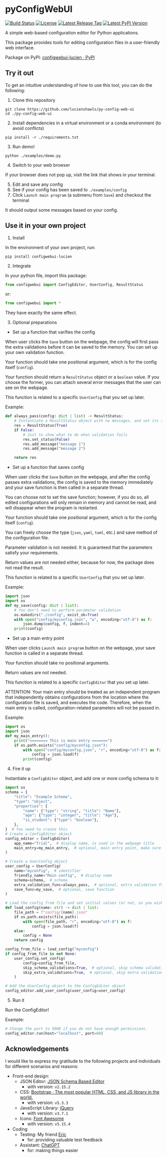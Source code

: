 # pyConfigWebUI

[![Build Status](https://github.com/lucienshawls/py-config-web-ui/actions/workflows/release.yml/badge.svg)](https://github.com/lucienshawls/py-config-web-ui/actions/workflows/release.yml)
[![License](https://img.shields.io/github/license/lucienshawls/py-config-web-ui)](LICENSE)
[![Latest Release Tag](https://img.shields.io/github/v/release/lucienshawls/py-config-web-ui)](https://github.com/lucienshawls/py-config-web-ui/releases/latest)
[![Latest PyPI Version](https://img.shields.io/pypi/v/configwebui-lucien.svg)](https://pypi.org/project/configwebui-lucien/)

A simple web-based configuration editor for Python applications.

This package provides tools for editing configuration files
in a user-friendly web interface.

Package on PyPI: [configwebui-lucien · PyPI](https://pypi.org/project/configwebui-lucien/)

## Try it out
To get an intuitive understanding of how to use this tool, you can do the following:

1. Clone this repository
```shell
git clone https://github.com/lucienshawls/py-config-web-ui
cd ./py-config-web-ui
```

2. Install dependencies in a virtual environment or a conda environment (to avoid conflicts)
```shell
pip install -r ./requirements.txt
```

3. Run demo!
```shell
python ./examples/demo.py
```

4. Switch to your web browser

If your browser does not pop up, visit the link that shows in your terminal.

5. Edit and save any config
6. See if your config has been saved to `./examples/config`
7. Click `Launch main program` (a submenu from `Save`) and checkout the terminal

It should output some messages based on your config.

## Use it in your own project
1. Install

In the environment of your own project, run:
```shell
pip install configwebui-lucien
```

2. Integrate

In your python file, import this package:
```python
from configwebui import ConfigEditor, UserConfig, ResultStatus
```
or:

```python
from configwebui import *
```

They have exactly the same effect.

3. Optional preparations

- Set up a function that varifies the config

When user clicks the `Save` button on the webpage, the config will first pass the extra validations before it can be saved to the memory. You can set up your own validation function.

Your function should take one positional argument, which is for the config itself (`config`).

Your function should return a `ResultStatus` object or a `boolean` value. If you choose the former, you can attach several error messages that the user can see on the webpage.

This function is related to a specific `UserConfig` that you set up later.

Example:
```python
def always_pass(config: dict | list) -> ResultStatus:
    # Instantiate a ResultStatus object with no messages, and set its status to True.
    res = ResultStatus(True)
    if False:
        # Just to show what to do when validation fails
        res.set_status(False)
        res.add_message("message 1")
        res.add_message("message 2")

    return res
```

- Set up a function that saves config

When user clicks the `Save` button on the webpage, and after the config passes extra validations, the config is saved to the memory immediately and your save function is then called in a separate thread.

You can choose not to set the save function; however, if you do so, all edited configurations will only remain in memory and cannot be read, and will disappear when the program is restarted.

Your function should take one positional argument, which is for the config itself (`config`).

You can freely choose the type (`json`, `yaml`, `toml`, etc.) and save method of the configuration file.

Parameter validation is not needed. It is guaranteed that the parameters satisfy your requirements.

Return values are not needed either, because for now, the package does not read the result.

This function is related to a specific `UserConfig` that you set up later.

Example:
```python
import json
import os
def my_save(config: dict | list):
    # You don't need to perform parameter validation
    os.makedirs("./config", exist_ok=True)
    with open("config/myconfig.json", "w", encoding="utf-8") as f:
        json.dump(config, f, indent=4)
    print(config)
```

- Set up a main entry point

When user clicks `Launch main program` button on the webpage, your save function is called in a separate thread.

Your function should take no positional arguments.

Return values are not needed.

This function is related to a specific `ConfigEditor` that you set up later.

ATTENTION: Your main entry should be treated as an independent program that independently obtains configurations from the location where the configuration file is saved, and executes the code. Therefore, when the main entry is called, configuration-related parameters will not be passed in.

Example:
```python
import os
import json
def my_main_entry():
    print("======== This is main entry =======")
    if os.path.exists("config/myconfig.json"):
        with open("config/myconfig.json", "r", encoding="utf-8") as f:
            config = json.load(f)
        print(config)
```

4. Fire it up

Instantiate a `ConfigEditor` object, and add one or more config schema to it:
```python
import os
schema = {
    "title": "Example Schema",
    "type": "object",
    "properties": {
        "name": {"type": "string", "title": "Name"},
        "age": {"type": "integer", "title": "Age"},
        "is_student": {"type": "boolean"},
    },
}  # You need to create this
# Create a ConfigEditor object
config_editor = ConfigEditor(
    app_name="Trial",  # display name, is used in the webpage title
    main_entry=my_main_entry,  # optional, main entry point, make sure it can run in a thread.
)

# Create a UserConfig object
user_config = UserConfig(
    name="myconfig",  # identifier
    friendly_name="Main config",  # display name
    schema=schema,  # schema
    extra_validation_func=always_pass,  # optional, extra validation function
    save_func=my_save,  # optional, save function
)

# Load the config from file and set initial values (or not, as you wish)
def load_config(name: str) -> dict | list:
    file_path = f"config/{name}.json"
    if os.path.exists(file_path):
        with open(file_path, "r", encoding="utf-8") as f:
            config = json.load(f)
    else:
        config = None
    return config

config_from_file = load_config("myconfig")
if config_from_file is not None:
    user_config.set_config(
        config=config_from_file,
        skip_schema_validations=True,  # optional, skip schema validations this time only
        skip_extra_validations=True,  # optional, skip extra validations this time only
    )

# Add the UserConfig object to the ConfigEditor object
config_editor.add_user_config(user_config=user_config)
```

5. Run it

Run the ConfigEditor!

Example:
```python
# Change the port to 5000 if you do not have enough permissions.
config_editor.run(host="localhost", port=80)
```

## Acknowledgements
I would like to express my gratitude to the following projects and individuals for different scenarios and reasons:

- Front-end design:
  - JSON Editor: [JSON Schema Based Editor](https://github.com/json-editor/json-editor)
    - with version: `v2.15.2`
  - CSS: [Bootstrap · The most popular HTML, CSS, and JS library in the world.](https://getbootstrap.com/)
    - with version: `v5.3.3`
  - JavaScript Library: [jQuery](https://jquery.com/)
    - with version: `v3.7.1`
  - Icons: [Font Awesome](https://fontawesome.com/)
    - with version: `v5.15.4`
- Coding
  - Testing: My friend [Eric](https://github.com/EricWay1024)
    - for: providing valuable test feedback
  - Assistant: [ChatGPT](https://chatgpt.com/)
    - for: making things easier
